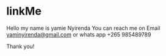 # linkMe
Hello my name is yamie Nyirenda You can reach me on
Email yaminyirenda@gmail.com 
or whats app +265 985489789

Thank you!
